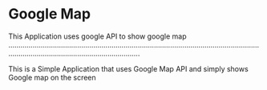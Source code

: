 # Google Map
This Application uses google API to show google map
.............................................................................................................................................................................................







This is a Simple Application that uses Google Map API and simply shows Google map on the screen 
